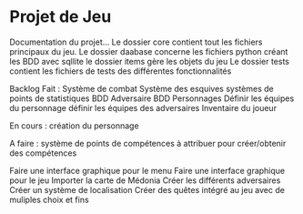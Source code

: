 # Projet de Jeu

Documentation du projet...
Le dossier core contient tout les fichiers principaux du jeu.
Le dossier daabase concerne les fichiers python créant les BDD avec sqllite
le dossier items gère les objets du jeu
Le dossier tests contient les fichiers de tests des différentes fonctionnalités


Backlog 
Fait : 
Système de combat
Système des esquives
systèmes de points de statistiques
BDD Adversaire
BDD Personnages
Définir les équipes du personnage
définir les équipes des adversaires
Inventaire du joueur


En cours :
 création du personnage

A faire : 
système de points de compétences à attribuer pour créer/obtenir des  compétences

Faire une interface graphique pour le menu
Faire une interface graphique pour le jeu
Importer la carte de Médonia
Créer les différents adversaires 
Créer un système de localisation
Créer des quêtes intégré au jeu avec de muliples choix et fins